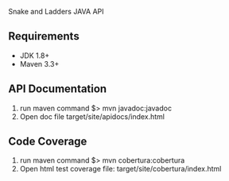  Snake and Ladders JAVA API

## Requirements
 - JDK 1.8+
 - Maven 3.3+

## API Documentation
 1. run maven command $> mvn javadoc:javadoc
 2. Open doc file target/site/apidocs/index.html

## Code Coverage
 1. run maven command $> mvn cobertura:cobertura
 2. Open html test coverage file: target/site/cobertura/index.html
 
 

